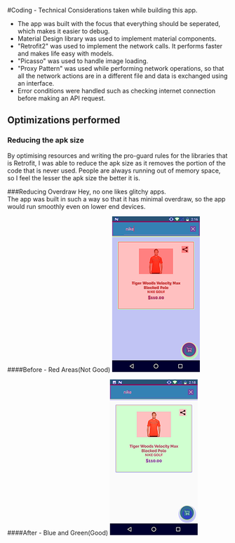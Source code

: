 #Coding - Technical Considerations taken while building this app.

- The app was built with the focus that everything should be seperated, which makes it easier to debug.
- Material Design library was used to implement material components.
- "Retrofit2" was used to implement the network calls. It performs faster and makes life easy with models.
- "Picasso" was used to handle image loading.
- "Proxy Pattern" was used while performing network operations, so that all the network actions are in a different file and data is exchanged using an interface. 
- Error conditions were handled such as checking internet connection before making an API request.

## Optimizations performed

### Reducing the apk size

By optimising resources and writing the pro-guard rules for the libraries that is Retrofit, I was able to reduce the apk size as it removes the portion of the code that is never used. People are always running out of memory space, so I feel the lesser the apk size the better it is.

###Reducing Overdraw
Hey, no one likes glitchy apps.<br>
The app was built in such a way so that it has minimal overdraw, so the app would run smoothly even on lower end devices. 

####Before - Red Areas(Not Good)
![alt text](https://github.com/maitray16/ILoveZappos/blob/master/Design/Resources/before.png?raw=true)

####After - Blue and Green(Good)
![alt text](https://github.com/maitray16/ILoveZappos/blob/master/Design/Resources/after.png?raw=true)
